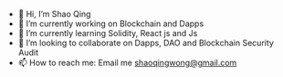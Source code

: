 - 👋 Hi, I’m Shao Qing
- 🔭 I’m currently working on Blockchain and Dapps
- 🌱 I’m currently learning Solidity, React js and Js
- 👯 I’m looking to collaborate on Dapps, DAO and Blockchain Security Audit
- 📫 How to reach me: Email me shaoqingwong@gmail.com

